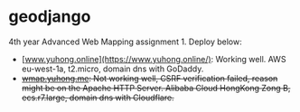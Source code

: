 # geodjango

4th year Advanced Web Mapping assignment 1. Deploy below:

- [www.yuhong.online](https://www.yuhong.online/): Working well. AWS eu-west-1a, t2.micro, domain dns with GoDaddy.
- ~~[wmap.yuhong.me](https://wmap.yuhong.me/): Not working well, CSRF verification failed, reason might be on the Apache HTTP Server. Alibaba Cloud HongKong Zong B, ecs.r7.large, domain dns with Cloudflare.~~

